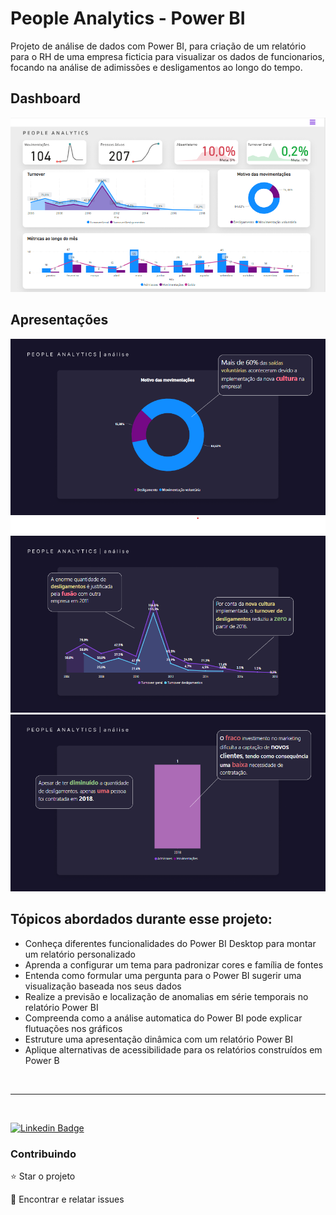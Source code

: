 # People Analytics - Power BI

Projeto de análise de dados com Power BI, para criação de um relatório para o RH de uma empresa ficticia para visualizar os dados de funcionarios, focando na análise de adimissões e desligamentos ao longo do tempo.

## Dashboard
<img src="Imagens/relatorio.png">

## Apresentações

<img src="Imagens/apresentacao1.png">
<img src="Imagens/apresentacao2.png">
<img src="Imagens/apresentacao3.png">

## Tópicos abordados durante esse projeto:
* Conheça diferentes funcionalidades do Power BI Desktop para montar um relatório personalizado
* Aprenda a configurar um tema para padronizar cores e família de fontes
* Entenda como formular uma pergunta para o Power BI sugerir uma visualização baseada nos seus dados
* Realize a previsão e localização de anomalias em série temporais no relatório Power BI
* Compreenda como a análise automatica do Power BI pode explicar flutuações nos gráficos
* Estruture uma apresentação dinâmica com um relatório Power BI
* Aplique alternativas de acessibilidade para os relatórios construídos em Power B

<br>
<hr>
<br>

[![Linkedin Badge](https://img.shields.io/badge/-JeanCarlo-blue?style=flat-square&logo=Linkedin&logoColor=white&link=https://www.linkedin.com/in/jeancarlotorre619b/)](https://www.linkedin.com/in/jeancarlotorre619b/)

<h3>Contribuindo</h3>

⭐️ Star o projeto

🐛 Encontrar e relatar issues
